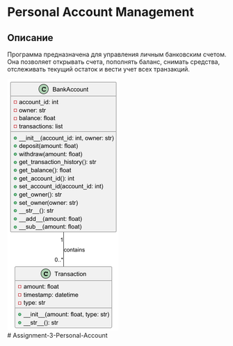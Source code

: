 # Personal Account Management  

## Описание  

Программа предназначена для управления личным банковским счетом. Она позволяет открывать счета, пополнять баланс, снимать средства, отслеживать текущий остаток и вести учет всех транзакций.  

![UML Diagram](UML.png)  
#   A s s i g n m e n t - 3 - P e r s o n a l - A c c o u n t 
 
 